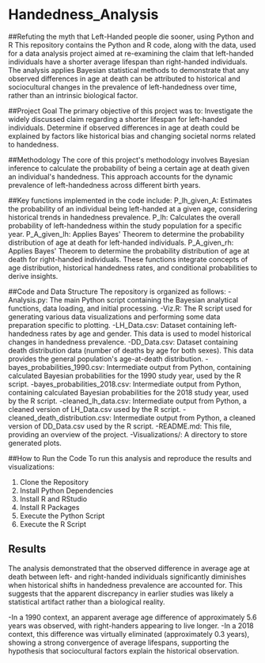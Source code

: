 # Handedness_Analysis
##Refuting the myth that Left-Handed people die sooner, using Python and R
This repository contains the Python and R code, along with the data, used for a data analysis project aimed at re-examining the claim that left-handed individuals have a shorter average lifespan than right-handed individuals. The analysis applies Bayesian statistical methods to demonstrate that any observed differences in age at death can be attributed to historical and sociocultural changes in the prevalence of left-handedness over time, rather than an intrinsic biological factor.

##Project Goal
The primary objective of this project was to:
Investigate the widely discussed claim regarding a shorter lifespan for left-handed individuals.
Determine if observed differences in age at death could be explained by factors like historical bias and changing societal norms related to handedness.

##Methodology
The core of this project's methodology involves Bayesian inference to calculate the probability of being a certain age at death given an individual's handedness. This approach accounts for the dynamic prevalence of left-handedness across different birth years.

##Key functions implemented in the code include:
P_lh_given_A: Estimates the probability of an individual being left-handed at a given age, considering historical trends in handedness prevalence.
P_lh: Calculates the overall probability of left-handedness within the study population for a specific year.
P_A_given_lh: Applies Bayes' Theorem to determine the probability distribution of age at death for left-handed individuals.
P_A_given_rh: Applies Bayes' Theorem to determine the probability distribution of age at death for right-handed individuals.
These functions integrate concepts of age distribution, historical handedness rates, and conditional probabilities to derive insights.

##Code and Data Structure
The repository is organized as follows:
-Analysis.py: The main Python script containing the Bayesian analytical functions, data loading, and initial processing.
-Viz.R: The R script used for generating various data visualizations and performing some data preparation specific to plotting.
-LH_Data.csv: Dataset containing left-handedness rates by age and gender. This data is used to model historical changes in handedness prevalence.
-DD_Data.csv: Dataset containing death distribution data (number of deaths by age for both sexes). This data provides the general population's age-at-death distribution.
-bayes_probabilities_1990.csv: Intermediate output from Python, containing calculated Bayesian probabilities for the 1990 study year, used by the R script.
-bayes_probabilities_2018.csv: Intermediate output from Python, containing calculated Bayesian probabilities for the 2018 study year, used by the R script.
-cleaned_lh_data.csv: Intermediate output from Python, a cleaned version of LH_Data.csv used by the R script.
-cleaned_death_distribution.csv: Intermediate output from Python, a cleaned version of DD_Data.csv used by the R script.
-README.md: This file, providing an overview of the project.
-Visualizations/: A directory to store generated plots.

##How to Run the Code
To run this analysis and reproduce the results and visualizations:
1. Clone the Repository
2. Install Python Dependencies
3. Install R and RStudio
4. Install R Packages
5. Execute the Python Script
6. Execute the R Script

## Results
The analysis demonstrated that the observed difference in average age at death between left- and right-handed individuals significantly diminishes when historical shifts in handedness prevalence are accounted for. This suggests that the apparent discrepancy in earlier studies was likely a statistical artifact rather than a biological reality.

-In a 1990 context, an apparent average age difference of approximately 5.6 years was observed, with right-handers appearing to live longer.
-In a 2018 context, this difference was virtually eliminated (approximately 0.3 years), showing a strong convergence of average lifespans, supporting the hypothesis that sociocultural factors explain the historical observation.
